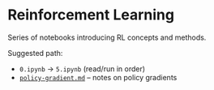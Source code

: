 # Reinforcement Learning

Series of notebooks introducing RL concepts and methods.

Suggested path:
- `0.ipynb` → `5.ipynb` (read/run in order)
- [`policy-gradient.md`](./policy-gradient.md) – notes on policy gradients

